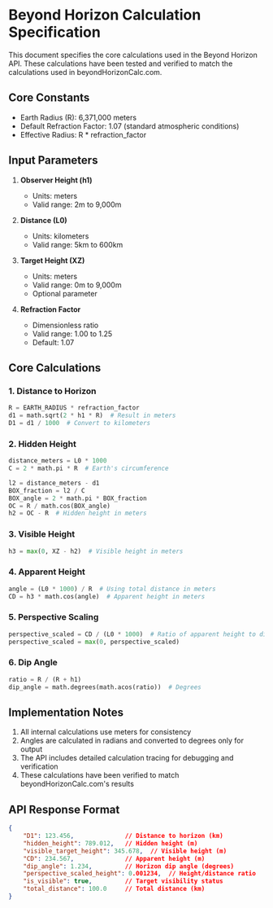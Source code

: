 # Beyond Horizon Calculation Specification

This document specifies the core calculations used in the Beyond Horizon API. These calculations have been tested and verified to match the calculations used in beyondHorizonCalc.com.

## Core Constants

- Earth Radius (R): 6,371,000 meters
- Default Refraction Factor: 1.07 (standard atmospheric conditions)
- Effective Radius: R * refraction_factor

## Input Parameters

1. **Observer Height (h1)**
   - Units: meters
   - Valid range: 2m to 9,000m

2. **Distance (L0)**
   - Units: kilometers
   - Valid range: 5km to 600km

3. **Target Height (XZ)**
   - Units: meters
   - Valid range: 0m to 9,000m
   - Optional parameter

4. **Refraction Factor**
   - Dimensionless ratio
   - Valid range: 1.00 to 1.25
   - Default: 1.07

## Core Calculations

### 1. Distance to Horizon
```python
R = EARTH_RADIUS * refraction_factor
d1 = math.sqrt(2 * h1 * R)  # Result in meters
D1 = d1 / 1000  # Convert to kilometers
```

### 2. Hidden Height
```python
distance_meters = L0 * 1000
C = 2 * math.pi * R  # Earth's circumference

l2 = distance_meters - d1
BOX_fraction = l2 / C
BOX_angle = 2 * math.pi * BOX_fraction
OC = R / math.cos(BOX_angle)
h2 = OC - R  # Hidden height in meters
```

### 3. Visible Height
```python
h3 = max(0, XZ - h2)  # Visible height in meters
```

### 4. Apparent Height
```python
angle = (L0 * 1000) / R  # Using total distance in meters
CD = h3 * math.cos(angle)  # Apparent height in meters
```

### 5. Perspective Scaling
```python
perspective_scaled = CD / (L0 * 1000)  # Ratio of apparent height to distance
perspective_scaled = max(0, perspective_scaled)
```

### 6. Dip Angle
```python
ratio = R / (R + h1)
dip_angle = math.degrees(math.acos(ratio))  # Degrees
```

## Implementation Notes

1. All internal calculations use meters for consistency
2. Angles are calculated in radians and converted to degrees only for output
3. The API includes detailed calculation tracing for debugging and verification
4. These calculations have been verified to match beyondHorizonCalc.com's results

## API Response Format

```json
{
    "D1": 123.456,              // Distance to horizon (km)
    "hidden_height": 789.012,   // Hidden height (m)
    "visible_target_height": 345.678,  // Visible height (m)
    "CD": 234.567,              // Apparent height (m)
    "dip_angle": 1.234,         // Horizon dip angle (degrees)
    "perspective_scaled_height": 0.001234,  // Height/distance ratio
    "is_visible": true,         // Target visibility status
    "total_distance": 100.0     // Total distance (km)
}
```
